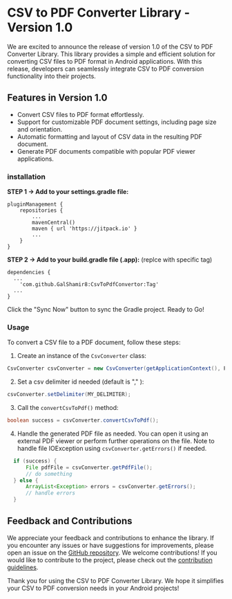 # CSV to PDF Converter Library - Version 1.0

We are excited to announce the release of version 1.0 of the CSV to PDF Converter Library. 
This library provides a simple and efficient solution for converting CSV files to PDF format in Android applications. 
With this release, developers can seamlessly integrate CSV to PDF conversion functionality into their projects.

## Features in Version 1.0

- Convert CSV files to PDF format effortlessly.
- Support for customizable PDF document settings, including page size and orientation.
- Automatic formatting and layout of CSV data in the resulting PDF document.
- Generate PDF documents compatible with popular PDF viewer applications.

### installation

**STEP 1 -> Add to your settings.gradle file:**
```
pluginManagement {
    repositories {
        ...
        mavenCentral()
        maven { url 'https://jitpack.io' }
        ...
    }
}
```

**STEP 2 -> Add to your build.gradle file (.app):** (replce with specific tag)
```
dependencies {
  ...
	'com.github.GalShamir8:CsvToPdfConvertor:Tag'
  ...
}
```
Click the "Sync Now" button to sync the Gradle project.
Ready to Go!

### Usage

To convert a CSV file to a PDF document, follow these steps:

1. Create an instance of the `CsvConverter` class:

```java
CsvConverter csvConverter = new CsvConverter(getApplicationContext(), FILE_PATH);        
```
2. Set a csv delimiter id needed (default is "," ):
``` java
csvConverter.setDelimiter(MY_DELIMITER);
```
3. Call the `convertCsvToPdf()` method:
```java
boolean success = csvConverter.convertCsvToPdf();
```
4. Handle the generated PDF file as needed. You can open it using an external PDF viewer or perform further operations on the file.
Note to handle file IOException using `csvConverter.getErrors()` if needed.
```java
  if (success) {
      File pdfFile = csvConverter.getPdfFile();
      // do something
  } else {
      ArrayList<Exception> errors = csvConverter.getErrors();
      // handle errors
  }
```
## Feedback and Contributions

We appreciate your feedback and contributions to enhance the library. 
If you encounter any issues or have suggestions for improvements, please open an issue on the [GitHub repository](https://github.com/GalShamir8/CsvToPdfConvertor/issues).
We welcome contributions!
If you would like to contribute to the project, please check out the [contribution guidelines](https://github.com/GalShamir8/CsvToPdfConvertor/blob/master/CONTRIBUTING.md).

Thank you for using the CSV to PDF Converter Library. We hope it simplifies your CSV to PDF conversion needs in your Android projects!
